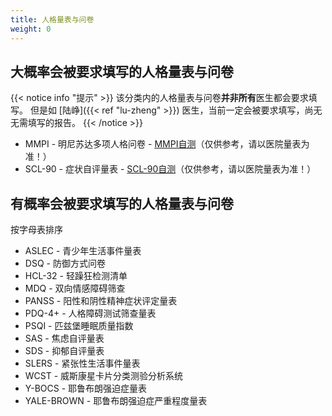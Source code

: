 ```yaml
---
title: 人格量表与问卷
weight: 0
---
```


## 大概率会被要求填写的人格量表与问卷

{{< notice info "提示" >}}
该分类内的人格量表与问卷**并非所有**医生都会要求填写。
但是如 [陆峥]({{< ref "lu-zheng" >}}) 医生，当前一定会被要求填写，尚无无需填写的报告。
{{< /notice >}}

- MMPI - 明尼苏达多项人格问卷 - [MMPI自测](http://www.apesk.com/mmpi/)（仅供参考，请以医院量表为准！）
- SCL-90 - 症状自评量表 - [SCL-90自测](http://www.ntneuro.org/scale/scl90.asp)（仅供参考，请以医院量表为准！）

## 有概率会被要求填写的人格量表与问卷

按字母表排序

- ASLEC - 青少年生活事件量表
- DSQ - 防御方式问卷
- HCL-32 - 轻躁狂检测清单
- MDQ - 双向情感障碍筛查
- PANSS - 阳性和阴性精神症状评定量表
- PDQ-4+ - 人格障碍测试筛查量表
- PSQI - 匹兹堡睡眠质量指数
- SAS - 焦虑自评量表
- SDS - 抑郁自评量表
- SLERS - 紧张性生活事件量表
- WCST - 威斯康星卡片分类测验分析系统
- Y-BOCS - 耶鲁布朗强迫症量表
- YALE-BROWN - 耶鲁布朗强迫症严重程度量表
